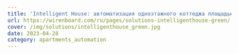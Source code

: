 ```yaml
---
title: 'Intelligent House: автоматизация одноэтажного коттеджа площадью 500 м² с тёплыми полами'
url: https://wirenboard.com/ru/pages/solutions-intelligenthouse-green/  
cover: /img/solutions/intelligenthouse_green.jpg
date: 2023-04-28
category: apartments_automation
---
```

